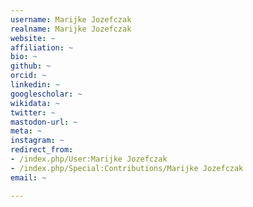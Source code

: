 ```yaml
---
username: Marijke Jozefczak
realname: Marijke Jozefczak
website: ~
affiliation: ~
bio: ~
github: ~
orcid: ~
linkedin: ~
googlescholar: ~
wikidata: ~
twitter: ~
mastodon-url: ~
meta: ~
instagram: ~
redirect_from:
- /index.php/User:Marijke Jozefczak
- /index.php/Special:Contributions/Marijke Jozefczak
email: ~

---
```

